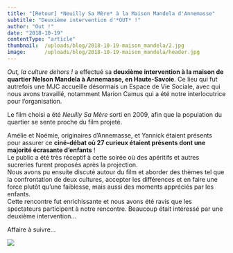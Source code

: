 ```yaml
---
title: "[Retour] *Neuilly Sa Mère* à la Maison Mandela d'Annemasse"
subtitle: "Deuxième intervention d'*OUT* !"
author: "Out !"
date: "2018-10-19"
contentType: "article"
thumbnail:  /uploads/blog/2018-10-19-maison_mandela/2.jpg
image:      /uploads/blog/2018-10-19-maison_mandela/header.jpg
---
```


*Out, la culture dehors !* a effectué sa **deuxième intervention à la maison de quartier Nelson Mandela à Annemasse, en Haute-Savoie**. Ce lieu qui fut autrefois une MJC accueille désormais un Espace de Vie Sociale, avec qui nous avons travaillé, notamment Marion Camus qui a été notre interlocutrice pour l’organisation.

Le film choisi a été *Neuilly Sa Mère* sorti en 2009, afin que la population du quartier se sente proche du film projeté.

Amélie et Noémie, originaires d’Annemasse, et Yannick étaient présents pour assurer ce **ciné-débat où 27 curieux étaient présents dont une majorité écrasante d’enfants** !  
Le public a été très réceptif à cette soirée où des apéritifs et autres sucreries furent proposés après la projection.   
Nous avons pu ensuite discuté autour du film et aborder des thèmes tel que la confrontation de deux cultures, accepter les différences et en faire une force plutôt qu’une faiblesse, mais aussi des moments appréciés par les enfants.  
Cette rencontre fut enrichissante et nous avons été ravis que les spectateurs participent à notre rencontre. Beaucoup était intéressé par une deuxième intervention…

Affaire à suivre...

![](/uploads/blog/2018-10-19-maison_mandela/3.jpg)
